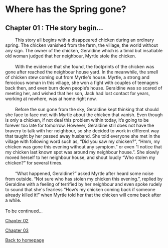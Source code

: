 # Where has the Spring gone?
## Chapter 01 : THe story begin...

&nbsp;&nbsp;&nbsp;&nbsp;&nbsp;&nbsp;&nbsp;&nbsp;This story all begins with a disappeared chicken during an ordinary spring. The chicken vanished from the farm, the village, the world without any sign. The owner of the chicken, Geraldine which is a timid but insatiable old woman judged that her neighbour, Myrtle stole the chicken. 
<br/><br/>
&nbsp;&nbsp;&nbsp;&nbsp;&nbsp;&nbsp;&nbsp;&nbsp;With the evidence that she found, the footprints of the chicken was gone after reached the neighbour house yard. In the meanwhile, the smell of chicken stew coming out from Myrtle's house. Myrtle, a strong and ferocious woman in this village, she won a fight with couples of teenagers back then, and even burn down people’s house. Geraldine was so scared of meeting her, and wished that her son, Jack had lost contact for years, working at nowhere, was at home right now. 
<br/><br/>
&nbsp;&nbsp;&nbsp;&nbsp;&nbsp;&nbsp;&nbsp;&nbsp;Before the sun gone from the sky, Geraldine kept thinking that should she face to face met with Myrtle about the chicken that vanish. Even though is only a chicken, if not deal this problem within today, it’s going to be forever too late for tomorrow. However, Geraldine still does not have the bravery to talk with her neighbour, so she decided to work in different way that taught by her passed away husband. She told everyone she met in the village with following word such as, “Did you saw my chicken?”, “Hmm, my chicken was gone this evening without any symptom.” or even “I notice that my chicken last known spot was around my neighbour house.”. She slowly moved herself to her neighbour house, and shout loudly “Who stolen my chicken?” for several times. 
<br/><br/>
&nbsp;&nbsp;&nbsp;&nbsp;&nbsp;&nbsp;&nbsp;&nbsp;“What happened, Geraldine?” asked Myrtle after heard some noise from outside. “Not sure who has stolen my chicken this evening.”, replied by Geraldine with a feeling of terrified by her neighbour and even spoke rudely to sound that she's fearless “How’s my chicken coming back if someone already killed it!” when Myrtle told her that the chicken will come back after a while. 
<br/><br/>
To be continued...

[Chapter 02](chapter02.md)

[Chapter 03](chapter03.md)

[Back to homepage](README.md) 

